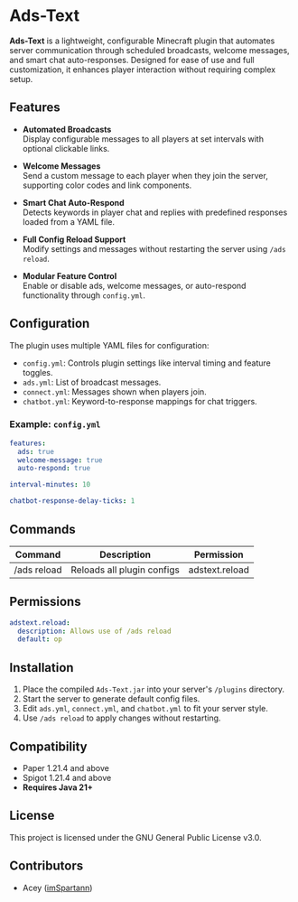 # Ads-Text

**Ads-Text** is a lightweight, configurable Minecraft plugin that automates server communication through scheduled broadcasts, welcome messages, and smart chat auto-responses. Designed for ease of use and full customization, it enhances player interaction without requiring complex setup.

## Features

- **Automated Broadcasts**  
  Display configurable messages to all players at set intervals with optional clickable links.

- **Welcome Messages**  
  Send a custom message to each player when they join the server, supporting color codes and link components.

- **Smart Chat Auto-Respond**  
  Detects keywords in player chat and replies with predefined responses loaded from a YAML file.

- **Full Config Reload Support**  
  Modify settings and messages without restarting the server using `/ads reload`.

- **Modular Feature Control**  
  Enable or disable ads, welcome messages, or auto-respond functionality through `config.yml`.

## Configuration

The plugin uses multiple YAML files for configuration:

- `config.yml`: Controls plugin settings like interval timing and feature toggles.
- `ads.yml`: List of broadcast messages.
- `connect.yml`: Messages shown when players join.
- `chatbot.yml`: Keyword-to-response mappings for chat triggers.

### Example: `config.yml`

```yaml
features:
  ads: true
  welcome-message: true
  auto-respond: true

interval-minutes: 10

chatbot-response-delay-ticks: 1
```
## Commands

| Command       | Description                 | Permission       |
|---------------|-----------------------------|------------------|
| /ads reload   | Reloads all plugin configs  | adstext.reload   |

## Permissions

```yaml
adstext.reload:
  description: Allows use of /ads reload
  default: op
```

## Installation

1. Place the compiled `Ads-Text.jar` into your server's `/plugins` directory.
2. Start the server to generate default config files.
3. Edit `ads.yml`, `connect.yml`, and `chatbot.yml` to fit your server style.
4. Use `/ads reload` to apply changes without restarting.

## Compatibility

- Paper 1.21.4 and above  
- Spigot 1.21.4 and above  
- **Requires Java 21+**

## License

This project is licensed under the GNU General Public License v3.0.

## Contributors

- Acey ([imSpartann](https://github.com/imSpartann))

